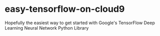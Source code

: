 # easy-tensorflow-on-cloud9
Hopefully the easiest way to get started with Google's TensorFlow Deep Learning Neural Network Python Library
